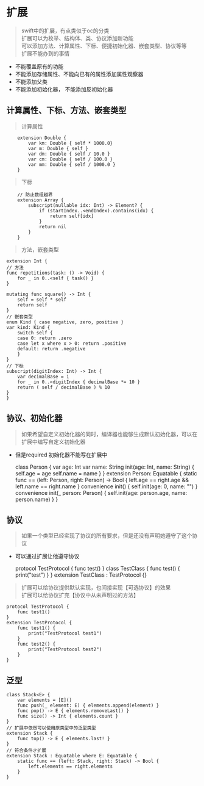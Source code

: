 # 扩展  

> swift中的扩展，有点类似于oc的分类  
> 扩展可以为枚举、结构体、类、协议添加新功能  
> 可以添加方法、计算属性、下标、便捷初始化器、嵌套类型、协议等等  
> 扩展不能办到的事情  
 - 不能覆盖原有的功能  
 - 不能添加存储属性、不能向已有的属性添加属性观察器  
 - 不能添加父类  
 - 不能添加初始化器， 不能添加反初始化器  

## 计算属性、下标、方法、嵌套类型   

> 计算属性  
   		
   		extension Double {
   			var km: Double { self * 1000.0}
   			var m: Double { self }
   			var dm: Double { self / 10.0 }
   			var cm: Double { self / 100.0 }
   			var mm: Double { self / 1000.0 }
   		}
> 下标  
		
		// 防止数组越界
		extension Array {
			subscript(nullable idx: Int) -> Element? {
				if (startIndex..<endIndex).contains(idx) {
					return self[idx]
				}
        		return nil
    		}
		}  
> 方法，嵌套类型  	
		
	extension Int {
    // 方法
    func repetitions(task: () -> Void) {
        for _ in 0..<self { task() }
    }
    
    mutating func square() -> Int {
        self = self * self
        return self
    }
    // 嵌套类型
    enum Kind { case negative, zero, positive }
    var kind: Kind {
        switch self {
        case 0: return .zero
        case let x where x > 0: return .positive
        default: return .negative
        }
    }
    // 下标
    subscript(digitIndex: Int) -> Int {
        var decimalBase = 1
        for _ in 0..<digitIndex { decimalBase *= 10 }
        return ( self / decimalBase ) % 10
    }
	}

## 协议、初始化器  
> 如果希望自定义初始化器的同时，编译器也能够生成默认初始化器，可以在扩展中编写自定义初始化器  
 - 但是required 初始化器不能写在扩展中  
		
	class Person {
		var age: Int
		var name: String
		init(age: Int, name: String) {
        	self.age = age
       	 self.name = name
    	}
	}
	extension Person: Equatable {
		static func == (left: Person, right: Person) -> Bool {
			left.age == right.age && left.name == right.name
    	}
    	convenience init() {
       	 self.init(age: 0, name: "")
    	}
    	convenience init(_ person: Person) {
        	self.init(age: person.age, name: person.name)
    	}
	} 

## 协议  
> 如果一个类型已经实现了协议的所有要求，但是还没有声明她遵守了这个协议  
 - 可以通过扩展让他遵守协议  
 		
 	protocol TestProtocol {
 		func test()
	}
	class TestClass {
    	func test() {
       	 print("test")
    	}
	}
	extension TestClass : TestProtocol {}  

> 扩展可以给协议提供默认实现，也间接实现【可选协议】的效果    
> 扩展可以给协议扩充【协议中从未声明过的方法】  
		
	protocol TestProtocol {
    	func test1()
	}
	extension TestProtocol {
   	 	func test1() {
        	print("TestProtocol test1")
    	}
    	func test2() {
        	print("TestProtocol test2")
    	}
	}
## 泛型   

	class Stack<E> {
    	var elements = [E]()
    	func push(_ element: E) { elements.append(element) }
    	func pop() -> E { elements.removeLast() }
    	func size() -> Int { elements.count }
	}
	// 扩展中依然可以使用原类型中的泛型类型
	extension Stack {
   	 	func top() -> E { elements.last! }
	}
	// 符合条件才扩展
	extension Stack : Equatable where E: Equatable {
    	static func == (left: Stack, right: Stack) -> Bool {
        	left.elements == right.elements
    	}
	}
